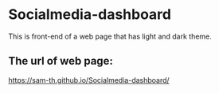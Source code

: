# Socialmedia-dashboard
This is front-end of a web page that has light and dark theme.

## The url of web page:
https://sam-th.github.io/Socialmedia-dashboard/
